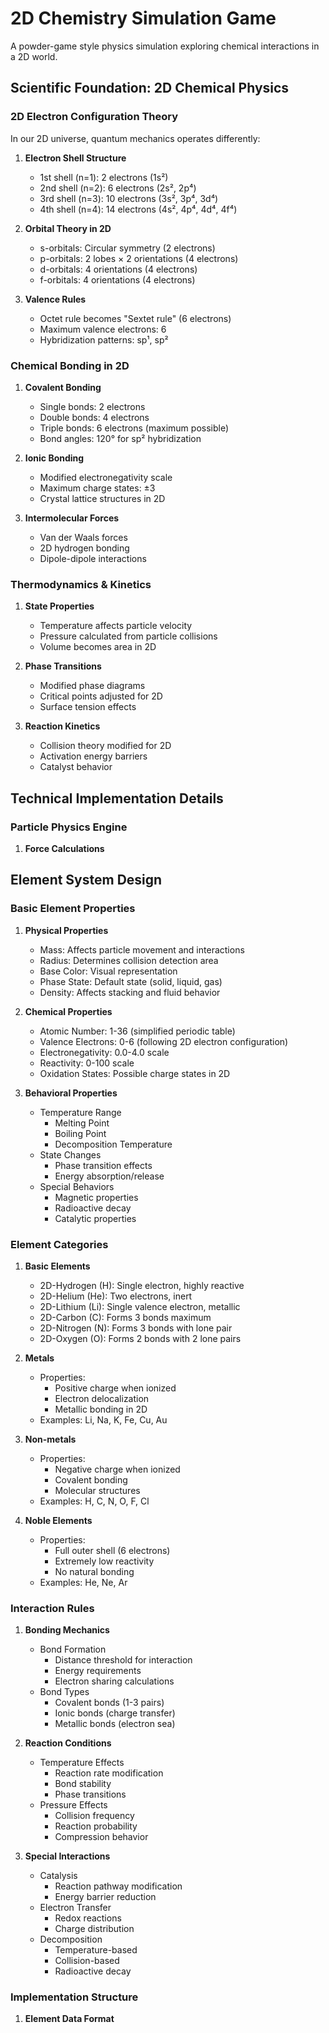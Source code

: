 # 2D Chemistry Simulation Game
A powder-game style physics simulation exploring chemical interactions in a 2D world.

## Scientific Foundation: 2D Chemical Physics

### 2D Electron Configuration Theory
In our 2D universe, quantum mechanics operates differently:

1. **Electron Shell Structure**
   - 1st shell (n=1): 2 electrons (1s²)
   - 2nd shell (n=2): 6 electrons (2s², 2p⁴)
   - 3rd shell (n=3): 10 electrons (3s², 3p⁴, 3d⁴)
   - 4th shell (n=4): 14 electrons (4s², 4p⁴, 4d⁴, 4f⁴)

2. **Orbital Theory in 2D**
   - s-orbitals: Circular symmetry (2 electrons)
   - p-orbitals: 2 lobes × 2 orientations (4 electrons)
   - d-orbitals: 4 orientations (4 electrons)
   - f-orbitals: 4 orientations (4 electrons)

3. **Valence Rules**
   - Octet rule becomes "Sextet rule" (6 electrons)
   - Maximum valence electrons: 6
   - Hybridization patterns: sp¹, sp²

### Chemical Bonding in 2D

1. **Covalent Bonding**
   - Single bonds: 2 electrons
   - Double bonds: 4 electrons
   - Triple bonds: 6 electrons (maximum possible)
   - Bond angles: 120° for sp² hybridization

2. **Ionic Bonding**
   - Modified electronegativity scale
   - Maximum charge states: ±3
   - Crystal lattice structures in 2D

3. **Intermolecular Forces**
   - Van der Waals forces
   - 2D hydrogen bonding
   - Dipole-dipole interactions

### Thermodynamics & Kinetics

1. **State Properties**
   - Temperature affects particle velocity
   - Pressure calculated from particle collisions
   - Volume becomes area in 2D

2. **Phase Transitions**
   - Modified phase diagrams
   - Critical points adjusted for 2D
   - Surface tension effects

3. **Reaction Kinetics**
   - Collision theory modified for 2D
   - Activation energy barriers
   - Catalyst behavior

## Technical Implementation Details

### Particle Physics Engine

1. **Force Calculations**

## Element System Design

### Basic Element Properties

1. **Physical Properties**
   - Mass: Affects particle movement and interactions
   - Radius: Determines collision detection area
   - Base Color: Visual representation
   - Phase State: Default state (solid, liquid, gas)
   - Density: Affects stacking and fluid behavior

2. **Chemical Properties**
   - Atomic Number: 1-36 (simplified periodic table)
   - Valence Electrons: 0-6 (following 2D electron configuration)
   - Electronegativity: 0.0-4.0 scale
   - Reactivity: 0-100 scale
   - Oxidation States: Possible charge states in 2D

3. **Behavioral Properties**
   - Temperature Range
     * Melting Point
     * Boiling Point
     * Decomposition Temperature
   - State Changes
     * Phase transition effects
     * Energy absorption/release
   - Special Behaviors
     * Magnetic properties
     * Radioactive decay
     * Catalytic properties

### Element Categories

1. **Basic Elements**
   - 2D-Hydrogen (H): Single electron, highly reactive
   - 2D-Helium (He): Two electrons, inert
   - 2D-Lithium (Li): Single valence electron, metallic
   - 2D-Carbon (C): Forms 3 bonds maximum
   - 2D-Nitrogen (N): Forms 3 bonds with lone pair
   - 2D-Oxygen (O): Forms 2 bonds with 2 lone pairs

2. **Metals**
   - Properties:
     * Positive charge when ionized
     * Electron delocalization
     * Metallic bonding in 2D
   - Examples: Li, Na, K, Fe, Cu, Au

3. **Non-metals**
   - Properties:
     * Negative charge when ionized
     * Covalent bonding
     * Molecular structures
   - Examples: H, C, N, O, F, Cl

4. **Noble Elements**
   - Properties:
     * Full outer shell (6 electrons)
     * Extremely low reactivity
     * No natural bonding
   - Examples: He, Ne, Ar

### Interaction Rules

1. **Bonding Mechanics**
   - Bond Formation
     * Distance threshold for interaction
     * Energy requirements
     * Electron sharing calculations
   - Bond Types
     * Covalent bonds (1-3 pairs)
     * Ionic bonds (charge transfer)
     * Metallic bonds (electron sea)

2. **Reaction Conditions**
   - Temperature Effects
     * Reaction rate modification
     * Bond stability
     * Phase transitions
   - Pressure Effects
     * Collision frequency
     * Reaction probability
     * Compression behavior

3. **Special Interactions**
   - Catalysis
     * Reaction pathway modification
     * Energy barrier reduction
   - Electron Transfer
     * Redox reactions
     * Charge distribution
   - Decomposition
     * Temperature-based
     * Collision-based
     * Radioactive decay

### Implementation Structure

1. **Element Data Format**